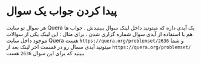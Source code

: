 # پیدا کردن جواب یک سوال
هر سوال تو سایت Quera یک آیدی داره که میتونید داخل لینک سوال ببینیدش . جواب ها هم با استفاده از آیدی سوال شماره گزاری شدن .
برای مثال :
این لینک یکی از سوالات موجود داخل سایت Quera هست
`https://quera.org/problemset/2636` و شما میتونید آیدی سمال رو در قسمت اخر لینک بعد از `https://quera.org/problemset/` ببینید که برای این سوال `2636` هست
